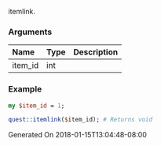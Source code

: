 itemlink.
### Arguments
**Name**|**Type**|**Description**
:---|:---|:---
item_id|int|

### Example

```perl
my $item_id = 1;

quest::itemlink($item_id); # Returns void
```


Generated On 2018-01-15T13:04:48-08:00